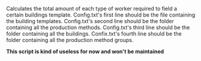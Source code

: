 Calculates the total amount of each type of worker required to field a certain buildings template. 
Config.txt's first line should be the file containing the building templates.
Config.txt's second line should be the folder containing all the production methods.
Config.txt's third line should be the folder containing all the buildings.
Confix.txt's fourth line should be the folder containing all the production method groups.

**This script is kind of useless for now and won't be maintained**